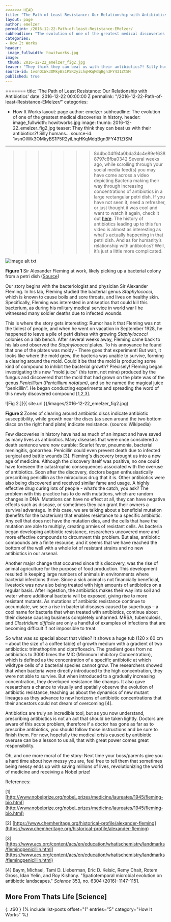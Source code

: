 ```yaml
---
<<<<<<< HEAD
title: "The Path of Least Resistance: Our Relationship with Antibiotics"
layout: page
author: emelzer
permalink: /2016-12-22-Path-of-least-Resistance-EMelzer/
subheadline: "The evolution of one of the greatest medical discoveries in history."
categories:
- How It Works
header:
 image_fullwidth: howitworks.jpg
image:
 thumb: 2016-12-22_emelzer_fig2.jpg
teaser: "They think they can beat us with their antibiotics?! Silly humans..."
source-id: 1vsnOIWk3OMkyBS1P5R2yiLhqHKqMdqBgn3FY431ZtSM
published: true
---
```

=======
title: 'The Path of Least Resistance: Our Relationship with Antibiotics'
date: 2016-12-22 00:00:00 Z
permalink: "/2016-12-22-Path-of-least-Resistance-EMelzer/"
categories:
- How It Works
layout: page
author: emelzer
subheadline: The evolution of one of the greatest medical discoveries in history.
header:
  image_fullwidth: howitworks.jpg
image:
  thumb: 2016-12-22_emelzer_fig2.jpg
teaser: They think they can beat us with their antibiotics?! Silly humans...
source-id: 1vsnOIWk3OMkyBS1P5R2yiLhqHKqMdqBgn3FY431ZtSM
---

>>>>>>> 8d4bc04f94a0bda34c4e89ef6388797c8fba0342
Several weeks ago, while scrolling through your social media feed(s) you may have come across a video depicting Bacteria making their way through increasing concentrations of antibiotics in a large rectangular petri dish. If you have not seen it, need a refresher, or just thought it was cool and want to watch it again, check it out [here](https://www.sciencenews.org/article/scientists-watch-bacteria-evolve-antibiotic-resistance). The history of antibiotics leading up to this fun video is almost as interesting as what's actually happening in that petri dish. And as for humanity’s relationship with antibiotics? Well, it’s just a little more complicated. 

![image alt txt](https://lionstalkscience.files.wordpress.com/2013/06/alexander-fleming-investigates-the-effect-of-penicillin-on-bacterial-growth.jpg)

**Figure 1** Sir Alexander Fleming at work, likely picking up a bacterial colony from a petri dish ([Source](https://lionstalkscience.files.wordpress.com/2013/06/alexander-fleming-investigates-the-effect-of-penicillin-on-bacterial-growth.jpg))

Our story begins with the bacteriologist and physician Sir Alexander Fleming. In his lab, Fleming studied the bacterial genus *Staphylococci*, which is known to cause boils and sore throats, and lives on healthy skin. Specifically, Fleming was interested in antiseptics that could kill this bacterium, as during his military medical service in world war I he witnessed many soldier deaths due to infected wounds. 

This is where the story gets interesting: Rumor has it that Fleming was not the tidiest of people, and when he went on vacation in September 1928, he happened to leave a pile of petri dishes with growing *Staphylococci* colonies on a lab bench. After several weeks away, Fleming came back to his lab and observed the *Staphylococci* plates. To his annoyance he found that one of the plates was moldy - There goes that experiment! But wait, it looks like where the mold grew, the bacteria was unable to survive, forming a clearing around the mold. Could it be that the mold is producing some kind of compound to inhibit the bacterial growth? Precisely! Fleming began investigating this new "mold juice" (his term, not mine) produced by the fungus and discovered that the mold that had grown on the plate was of the genus *Penicillium* (*Penicillium notatum)*, and so he named the magical juice “penicillin”. He began conducting experiments and spreading the word of this newly discovered compound [1,2,3].

![Fig 2.]({{ site.url }}/images/2016-12-22_emelzer_fig2.jpg)

**Figure 2** Zones of clearing around antibiotic discs indicate antibiotic susceptibility, while growth near the discs (as seen around the two bottom discs on the right hand plate) indicate resistance. (source: Wikipedia)

Few discoveries in history have had as much of an impact and have saved as many lives as antibiotics. Many diseases that were once considered a death sentence were now curable: Scarlet fever, pneumonia, bacterial meningitis, gonorrhea. Penicillin could even prevent death due to infected surgical and battle wounds [3]. Fleming's discovery brought us into a new age of medicine. Although the discovery itself was positive, no one could have foreseen the catastrophic consequences associated with the overuse of antibiotics. Soon after the discovery, doctors began enthusiastically prescribing penicillin as the miraculous drug that it is. Other antibiotics were also being discovered and received similar fame and usage. A highly effective drug curing lots of people - what’s the catch, you ask? The problem with this practice has to do with mutations, which are random changes in DNA. Mutations can have no effect at all, they can have negative effects such as disease, or sometimes they can grant their owners a survival advantage. In this case, we are talking about a beneficial mutation (benefits for the bacterium) that enables resistance to a specific antibiotic. Any cell that does not have the mutation dies, and the cells that have the mutation are able to multiply, creating armies of resistant cells. As bacteria began developing antibiotic resistance, researchers uncovered more and more effective compounds to circumvent this problem. But alas, antibiotic compounds are a finite resource, and it seems that we have reached the bottom of the well with a whole lot of resistant strains and no new antibiotics in our arsenal.  

Another major change that occurred since this discovery, was the rise of animal agriculture for the purpose of food production. This development resulted in keeping large numbers of animals in environments where bacterial infections thrive. Since a sick animal is not financially beneficial, livestock was now also being treated with high amounts of antibiotics on a regular basis. After ingestion, the antibiotics makes their way into soil and water where additional bacteria will be exposed, giving rise to more resistant mutants. As mutations of antibiotic resistance continue to accumulate, we see a rise in bacterial diseases caused by superbugs – a cool name for bacteria that when treated with antibiotics, continue about their disease causing business completely unharmed. MRSA, tuberculosis, and *Clostridium difficile* are only a handful of examples of infections that are becoming difficult if not impossible to treat.  

So what was so special about that video? It shows a huge tub (120 x 60 cm – about the size of a coffee table) of growth medium with a gradient of two antibiotics: trimethoprim and ciprofloxacin. The gradient goes from no antibiotics to 3000 times the MIC (Minimum Inhibitory Concentration), which is defined as the concentration of a specific antibiotic at which wildtype cells of a bacterial species cannot grow. The researchers showed that when bacteria were directly introduced to the high concentration, they were not able to survive. But when introduced to a gradually increasing concentration, they developed resistance like champs. It also gave researchers a chance to visually and spatially observe the evolution of antibiotic resistance, teaching us about the dynamics of new mutant lineages as they advance to new horizons of antibiotic concentrations that their ancestors could not dream of overcoming [4].

Antibiotics are truly an incredible tool, but as you now understand, prescribing antibiotics is not an act that should be taken lightly. Doctors are aware of this acute problem, therefore if a doctor has gone as far as to prescribe antibiotics, you should follow those instructions and be sure to finish them. For now, hopefully the medical crisis caused by antibiotic overuse can be a lesson to us all, that with great power comes great responsibility.

Oh, and one more moral of the story: Next time your boss/parents give you a hard time about how messy you are, feel free to tell them that sometimes being messy ends up with saving millions of lives, revolutionizing the world of medicine and receiving a Nobel prize!

References: 

[1] [http://www.nobelprize.org/nobel_prizes/medicine/laureates/1945/fleming-bio.html](http://www.nobelprize.org/nobel_prizes/medicine/laureates/1945/fleming-bio.html)

[2] [https://www.chemheritage.org/historical-profile/alexander-fleming](https://www.chemheritage.org/historical-profile/alexander-fleming)

[3] [https://www.acs.org/content/acs/en/education/whatischemistry/landmarks/flemingpenicillin.html](https://www.acs.org/content/acs/en/education/whatischemistry/landmarks/flemingpenicillin.html)

[4] Baym, Michael, Tami D. Lieberman, Eric D. Kelsic, Remy Chait, Rotem Gross, Idan Yelin, and Roy Kishony. "Spatiotemporal microbial evolution on antibiotic landscapes." *Science* 353, no. 6304 (2016): 1147-1151.

## More From Thats Life [Science]
{: .t60 }
{% include list-posts offset="1" entries="5" category="How It Works" %}
